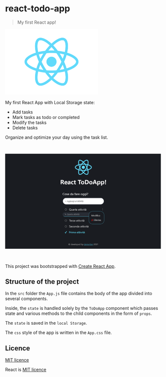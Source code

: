 # react-todo-app
> My first React app!

<img src="src/logo.svg" alt="React" width="300"/>

My first React App with Local Storage state:
- Add tasks
- Mark tasks as todo or completed
- Modify the tasks
- Delete tasks

Organize and optimize your day using the task list.

<br>

![AppUI](app-ui.png)

<br>

This project was bootstrapped with [Create React App](https://github.com/facebook/create-react-app).



## Structure of the project
In the `src` folder the `App.js` file contains the body of the app divided into several components.

Inside, the `state` is handled solely by the `ToDoApp` component which passes state and various methods to the child components in the form of `props`.

The `state` is saved in the `local Storage`.

The `css` style of the app is written in the `App.css` file. 


## Licence 
[MIT licence](https://github.com/denielden/React-ToDo-app/blob/main/LICENSE)

React is [MIT licence](https://github.com/facebook/react/blob/main/LICENSE)

